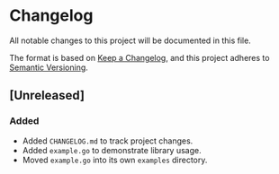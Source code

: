 # Changelog

All notable changes to this project will be documented in this file.

The format is based on [Keep a Changelog](https://keepachangelog.com/en/1.0.0/),
and this project adheres to [Semantic Versioning](https://semver.org/spec/v2.0.0.html).

## [Unreleased]
### Added
- Added `CHANGELOG.md` to track project changes.
- Added `example.go` to demonstrate library usage.
- Moved `example.go` into its own `examples` directory.
